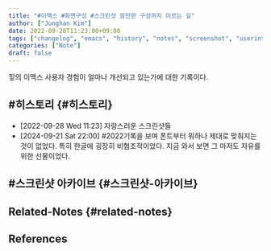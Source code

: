 ```yaml
---
title: "#이맥스 #화면구성 #스크린샷 쓸만한 구성까지 이르는 길"
author: ["Junghan Kim"]
date: 2022-09-28T11:23:00+09:00
tags: ["changelog", "emacs", "history", "notes", "screenshot", "userinterface"]
categories: ["Note"]
draft: false
---
```


힣의 이맥스 사용자 경험이 얼마나 개선되고 있는가에 대한 기록이다.

<!--more-->


## #히스토리 {#히스토리}

-   <span class="timestamp-wrapper"><span class="timestamp">[2022-09-28 Wed 11:23] </span></span> 자랑스러운 스크린샷들
-   <span class="timestamp-wrapper"><span class="timestamp">[2024-09-21 Sat 22:00] </span></span> #2022기록을 보며 폰트부터 뭐하나 제대로 맞춰지는 것이 없었다. 특히 한글에 굉장히 비협조적이었다. 지금 와서 보면 그 마저도 자유를 위한 선물이었다.


## #스크린샷 아카이브 {#스크린샷-아카이브}


## Related-Notes {#related-notes}

## References

<style>.csl-entry{text-indent: -1.5em; margin-left: 1.5em;}</style><div class="csl-bib-body">
</div>
